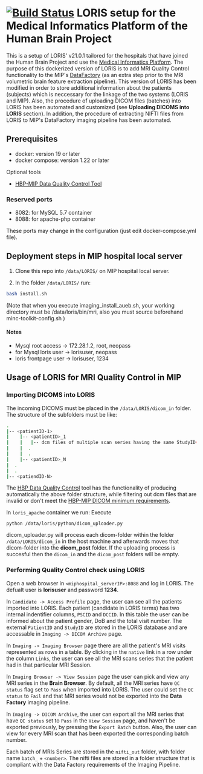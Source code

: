# [![Build Status](https://travis-ci.org/aces/Loris.svg?branch=master)](https://travis-ci.org/aces/Loris) LORIS setup for the Medical Informatics Platform of the Human Brain Project

This is a setup of LORIS' v21.0.1 tailored for the hospitals that have joined the Human Brain Project and use the [Medical Informatics Platform](https://github.com/HBPMedical). The purpose of this dockerized version of LORIS is to add MRI Quality Control functionality to the MIP's [DataFactory](https://github.com/aueb-wim/ehr-datafactory-template) (as an extra step prior to the MRI volumetric brain feature extraction pipeline). This version of LORIS has been modified in order to store additional information about the patients (subjects) which is neccessary for the linkage of the two systems (LORIS and MIP). Also, the procedure of uploading DICOM files (batches) into LORIS has been automated and customized (see **Uploading DICOMS into LORIS** section). In addition, the procedure of extracting NIFTI files from LORIS to MIP's DataFactory imaging pipeline has been automated.


## Prerequisites

* docker: version 19 or later
* docker compose: version 1.22 or later

Optional tools

* [HBP-MIP Data Quality Control Tool](https://github.com/HBPMedical/DataQualityControlTool)

### Reserved ports

* 8082: for MySQL 5.7 container
* 8088: for apache-php container 

These ports may change in the configuration (just edit docker-compose.yml file). 

## Deployment steps in MIP hospital local server

1. Clone this repo into `/data/LORIS/` on MIP hospital local server.

2. In the folder `/data/LORIS/` run:
  
```bash
bash install.sh
```

(Note that when you execute imaging_install_aueb.sh, your working directory must be /data/loris/bin/mri, also you must source beforehand minc-toolkit-config.sh )

#### Notes

* Mysql root access -> 172.28.1.2, root, neopass
* for Mysql loris user -> lorisuser, neopass
* loris frontpage user -> lorisuser, 1234

## Usage of LORIS for MRI Quality Control in MIP

### Importing DICOMS into LORIS

The incoming DICOMS must be placed in the `/data/LORIS/dicom_in` folder. The structure of the subfolders must be like:

```bash
.
|-- <patientID-1>
|    |-- <patientID>_1
|    |   |-- dcm files of multiple scan series having the same StudyID(aka visitID)
|    |  .
|    |  .
|    |-- <patientID>_N
|  .
|  .
|-- <patiendID-N>
```

The [HBP Data Quality Control](https://github.com/HBPMedical) tool has the functionality of producing automatically the above folder structure, while filtering out dcm files that are invalid or don't meet the [HBP-MIP DICOM minimum requirements](https://hbpmedical.github.io/deployment/data/).

In `loris_apache` container we run:
Execute

```shell
python /data/loris/python/dicom_uploader.py
```

dicom_uploader.py will process each dicom-folder within the folder `/data/LORIS/dicom_in` in the host machine and afterwards moves that dicom-folder into the <b>dicom_post</b> folder. If the uploading process is succesful then the `dicom_in` and the `dicom_post` folders will be empty.


### Performing Quality Control check using LORIS

Open a web browser in `<miphospital_serverIP>:8088` and log in LORIS. The defualt user is **lorisuser** and password **1234**.

In `Candidate -> Access Profile` page, the user can see all the patients imported into LORIS. Each patient (candidate in LORIS terms) has two internal indentifier columns, `PSCID` and `DCCID`. In this table the user can be informed about the patient gender, DoB and the total visit number. The external `PatientID` and `StudyID` are stored in the LORIS database and are accessable in `Imaging -> DICOM Archive` page.

In `Imaging -> Imaging Browser` page there are all the patient's MRI visits represented as rows in a table. By clicking in the `native` link in a row under the column `Links`, the user can see all the MRI scans series that the patient had in that particular MRI Session.  

In `Imaging Browser -> View Session` page the user can pick and view any MRI series in the **Brain Browser**. By default, all the MRI series have `QC status` flag set to `Pass` when imported into LORIS. The user could set the `QC status` to `Fail` and that MRI series would not be exported into the **Data Factory** imaging pipeline.

In `Imaging -> DICOM Archive`, the user can export all the MRI series that have `QC status` set to `Pass` in the `View Session` page, and haven't be exported previously, by pressing the `Export Batch` button. Also, the user can view for every MRI scan that has been exported the corresponding batch number. 

Each batch of MRIs Series are stored in the `nifti_out` folder, with folder name `batch_` + `<number>`. The nifti files are stored in a folder structure that is compliant with the Data Factory requirements of the Imaging Pipeline. 
 